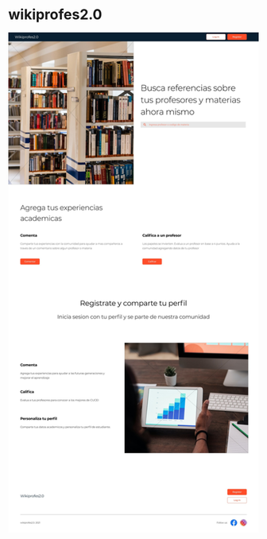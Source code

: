 # wikiprofes2.0
![alt text](https://github.com/jkandre/wikiprofes2.0/blob/main/img/index.jpg?raw=true)
